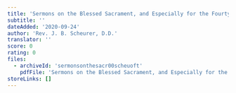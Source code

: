 ```yaml
---
title: 'Sermons on the Blessed Sacrament, and Especially for the Fourty Hours Devotion'
subtitle: ''
dateAdded: '2020-09-24'
author: 'Rev. J. B. Scheurer, D.D.'
translator: ''
score: 0
rating: 0
files:
  - archiveId: 'sermonsonthesacr00scheuoft'
    pdfFile: 'Sermons on the Blessed Sacrament, and Especially for the Fourty Hours Devotion.pdf'
storeLinks: []
---
```


